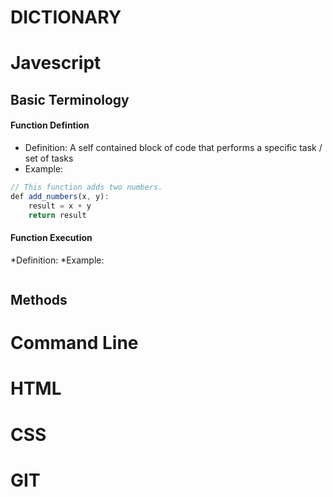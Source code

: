 # DICTIONARY
# Javescript
## Basic Terminology
#### Function Defintion
* Definition: A self contained block of code that performs a specific task / set of tasks 
* Example:
```javascript
// This function adds two numbers.
def add_numbers(x, y):
    result = x + y
    return result
```
#### Function Execution
*Definition:
*Example:
```

```

## Methods

# Command Line

# HTML

# CSS

# GIT

<!-- Reusable
 *Definition:
*Example:
```

```
--!>